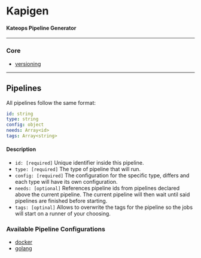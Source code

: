 # Kapigen
#### Kateops Pipeline Generator

----
### Core
* [versioning](versioning.md)

---
## Pipelines
All pipelines follow the same format:
```yaml
id: string
type: string
config: object
needs: Array<id>
tags: Array<string>
```
#### Description
* `id: [required]` Unique identifier inside this pipeline.
* `type: [required]` The type of pipeline that will run.
* `config: [required]` The configuration for the specific type, differs and each type will have its own configuration.
* `needs: [optional]` References pipeline ids from pipelines declared above the current pipeline. The current pipeline will then wait until said pipelines are finished before starting.
* `tags: [optinal]` Allows to overwrite the tags for the pipeline so the jobs will start on a runner of your choosing.
### Available Pipeline Configurations
  * [docker](pipelines/docker.md)
  * [golang](pipelines/golang.md)